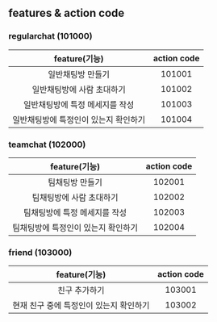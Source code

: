 ## features & action code

### regularchat (101000)

|feature(기능)|action code|
|:-----------:|:---------:|
| 일반채팅방 만들기 | 101001 |
| 일반채팅방에 사람 초대하기 | 101002 |
| 일반채팅방에 특정 메세지를 작성 | 101003 |
| 일반채팅방에 특정인이 있는지 확인하기 | 101004 |

### teamchat (102000)

|feature(기능)|action code|
|:-----------:|:---------:|
| 팀채팅방 만들기 | 102001 |
| 팀채팅방에 사람 초대하기 | 102002 |
| 팀채팅방에 특정 메세지를 작성 | 102003 |
| 팀채팅방에 특정인이 있는지 확인하기 | 102004 |

### friend (103000)

|feature(기능)|action code|
|:-----------:|:---------:|
| 친구 추가하기 | 103001 |
| 현재 친구 중에 특정인이 있는지 확인하기 | 103002 |
